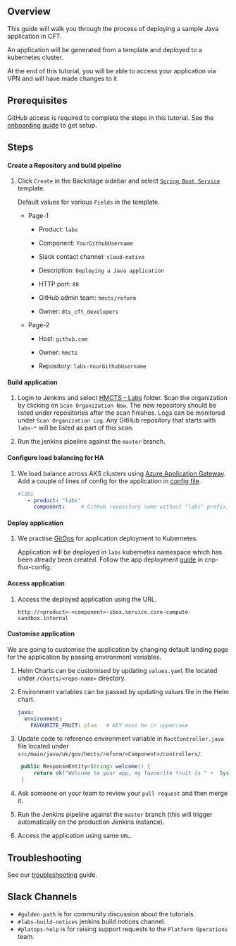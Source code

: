 ## Overview

This guide will walk you through the process of deploying a sample Java application in CFT.

An application will be generated from a template and deployed to a kubernetes cluster.

At the end of this tutorial, you will be able to access your application via VPN and will have made changes to it.

## Prerequisites

GitHub access is required to complete the steps in this tutorial. See the [onboarding guide](https://hmcts.github.io/onboarding/team/github.html#github) to get setup.


## Steps

#### Create a Repository and build pipeline

1. Click `Create` in the Backstage sidebar and select [`Spring Boot Service`](https://backstage.platform.hmcts.net/create) template. 

   Default values for various `Fields` in the template.
   
   
   - Page-1
   
       - Product:                       `labs`
           
       - Component:                     `YourGithubUsername`
        
       - Slack contact channel:         `cloud-native`
            
       - Description:                   `Deploying a Java application`
        
       - HTTP port:                     `80`
        
       - GitHub admin team:             `hmcts/reform`
       
       - Owner:                         `dts_cft_developers`
       
       
   - Page-2
   
       - Host:                          `github.com`
       
       - Owner:                         `hmcts`
       
       - Repository:                    `labs-YourGithubUsername`
 

#### Build application

1. Login to Jenkins and select [HMCTS - Labs](https://sandbox-build.platform.hmcts.net/job/HMCTS_Sandbox_LABS/) folder.
Scan the organization by clicking on `Scan Organization Now`.
The new repository should be listed under repositories after the scan finishes.
Logs can be monitored under `Scan Organization Log`.
Any GitHub repository that starts with `labs-*` will be listed as part of this scan.


2. Run the jenkins pipeline against the `master` branch.

#### Configure load balancing for HA

1. We load balance across AKS clusters using [Azure Application Gateway](https://docs.microsoft.com/en-us/azure/application-gateway/overview). Add a couple of lines of config for the application in [config file](https://github.com/hmcts/azure-platform-terraform/blob/master/environments/sbox/backend_lb_config.yaml).

   ```yaml
   #labs
      - product: "labs"
        component:     # GitHub repository name without "labs" prefix, e.g. `YourGithubUsername`
   ```
     
#### Deploy application

1. We practise [GitOps](https://www.weave.works/technologies/gitops/) for application deployment to Kubernetes.

   Application will be deployed in `labs` kubernetes namespace which has been already been created. 
   Follow the app deployment [guide](https://github.com/hmcts/cnp-flux-config/blob/master/docs/app-deployment-v2.md#application) in cnp-flux-config.

#### Access application

1. Access the deployed application using the URL.

   ```
   http://<product>-<component>-sbox.service.core-compute-sandbox.internal 
   ```  
   
#### Customise application

We are going to customise the application by changing default landing page for the application by passing environment variables. 

1. Helm Charts can be customised by updating `values.yaml` file located under `/charts/<repo-name>` directory.  

2. Environment variables can be passed by updating values file in the Helm chart. 
 
   ```yaml
   java:
     environment:
       FAVOURITE_FRUIT: plum   # KEY must be in uppercase
   ```
3. Update code to reference environment variable in `RootController.java` file located under `src/main/java/uk/gov/hmcts/reform/<Component>/controllers/`.

   ```java
    public ResponseEntity<String> welcome() {
        return ok("Welcome to your app, my favourite fruit is " +  System.getenv("FAVOURITE_FRUIT"));
    }
   ```
4. Ask someone on your team to review your `pull request` and then merge it.

5. Run the Jenkins pipeline against the `master` branch (this will trigger automatically on the production Jenkins instance).

6. Access the application using same `URL`.


## Troubleshooting

See our [troubleshooting](https://hmcts.github.io/ways-of-working/troubleshooting/#troubleshooting-issues) guide.
        

## Slack Channels

- `#golden-path` is for community discussion about the tutorials.
- `#labs-build-notices` jenkins build notices channel.
- `#platops-help`   is for raising support requests to the `Platform Operations` team.
